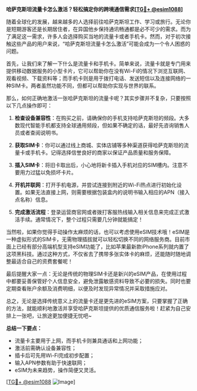 **哈萨克斯坦流量卡怎么激活？轻松搞定你的跨境通信需求[[TG💪+ @esim1088](https://t.me/s/esim1088)]**

随着全球化的发展，越来越多的人选择前往哈萨克斯坦工作、学习或旅行。无论你是短期游客还是长期居住者，在异国他乡保持通讯畅通都是必不可少的需求。而为了满足这一需求，许多人会选择购买当地的流量卡或者手机卡。然而，对于初次接触这些产品的用户来说，“哈萨克斯坦流量卡怎么激活”可能会成为一个令人困惑的问题。

首先，让我们来了解一下什么是流量卡和手机卡。简单来说，流量卡就是专门用来提供移动数据服务的小型卡片，它可以帮助你在没有Wi-Fi的情况下浏览互联网、观看视频、下载资料等；而手机卡则是用于拨打电话、发送短信以及连接网络的一种SIM卡。两者虽然功能不同，但都可以帮助你实现与世界的联系。

那么，如何正确地激活一张哈萨克斯坦的流量卡呢？其实步骤并不复杂，只要按照以下几点操作即可：

1. **检查设备兼容性**：在购买之前，请确保你的手机支持哈萨克斯坦的频段。大多数现代智能手机都支持全球通用频段，但如果不确定的话，最好先咨询销售人员或者查阅说明书。

2. **获取SIM卡**：你可以通过线上商城、实体店铺等多种渠道获得哈萨克斯坦的流量卡或手机卡。记得选择信誉良好的商家以保证产品质量和服务保障。

3. **插入SIM卡**：将旧卡取出后，小心地将新卡插入手机对应的SIM槽内。注意不要用力过猛以免损坏卡片。

4. **开机并联网**：打开手机电源，并尝试连接到附近的Wi-Fi热点进行初始化设置。如果无法直接上网，则需要根据包装盒内的说明书输入相应的APN（接入点名称）信息。

5. **完成激活流程**：登录运营商官网或者拨打客服热线输入相关信息来完成正式激活手续。通常情况下，整个过程只需要几分钟就能搞定！

当然啦，如果你觉得手动操作太麻烦的话，也可以考虑使用eSIM技术哦！eSIM是一种虚拟形式的SIM卡，无需物理插拔就可以轻松切换不同的网络服务商。目前市面上已经有部分高端机型支持eSIM功能了，比如苹果最新款iPhone系列就内置了这项黑科技。通过这种方式，不仅省去了携带多张实体卡的麻烦，还能随时随地调整最适合自己的资费套餐呢！

最后提醒大家一点：无论是传统的物理SIM卡还是新兴的eSIM产品，在使用过程中都要妥善保管好个人信息安全，避免泄露敏感资料导致不必要的损失。同时也要定期查看账户余额及消费明细，以便及时发现异常情况并采取措施应对。

总之，无论是选择传统意义上的流量卡还是更先进的eSIM方案，只要掌握了正确的方法，就能顺利地激活并享受哈萨克斯坦提供的优质通信服务啦！赶紧为自己安排上一张吧，让旅途更加便捷无忧吧~ 

**总结一下要点：**
- 流量卡主要用于上网，而手机卡则兼具通话和上网功能；
- 激活前需确认设备兼容性；
- 插卡后可先用Wi-Fi完成初步配置；
- 输入APN参数有助于快速联网；
- eSIM为未来趋势，操作简便又灵活。

[[TG💪+ @esim1088](https://t.me/s/esim1088) ![Image](https://i.postimg.cc/4NQfJmqS/Snipaste-2025-05-13-00-14-12.png)]
